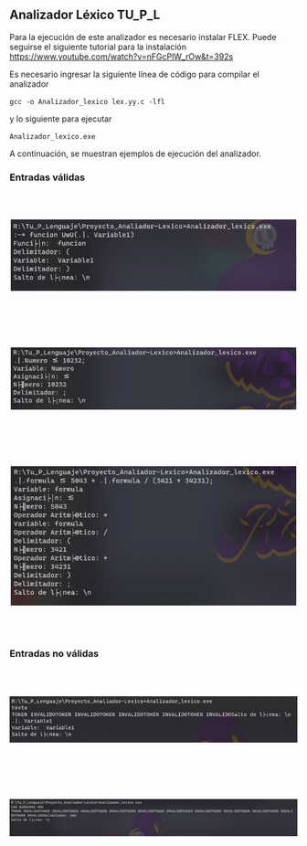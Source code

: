 ## Analizador Léxico TU_P_L

Para la ejecución de este analizador es necesario instalar FLEX. Puede seguirse el siguiente tutorial para la instalación https://www.youtube.com/watch?v=nFGcPlW_rOw&t=392s

Es necesario ingresar la siguiente línea de código para compilar el analizador


```
gcc -o Analizador_lexico lex.yy.c -lfl
```

y lo siguiente para ejecutar

```
Analizador_lexico.exe
```

A continuación, se muestran ejemplos de ejecución del analizador.


### Entradas válidas
<div>
<br>
<br>
<p align="center">
  <img src="img/B1.jpeg" alt="B1" width="500"/>
</p>
<br>
<br>

<br>
<br>
<p align="center">
  <img src="img/B2.jpeg" alt="B2" width="500"/>
</p>
<br>
<br>

<br>
<br>
<p align="center">
  <img src="img/B3.jpeg" alt="B3" width="500"/>
</p>
<br>
<br>


### Entradas no válidas
<br>
<br>
<p align="center">
  <img src="img/E1.jpeg" alt="E1" width="700"/>
</p>
<br>
<br>


<br>
<br>
<p align="center">
  <img src="img/E2.jpeg" alt="E2" width="700"/>
</p>
<br>
<br>
</div>
